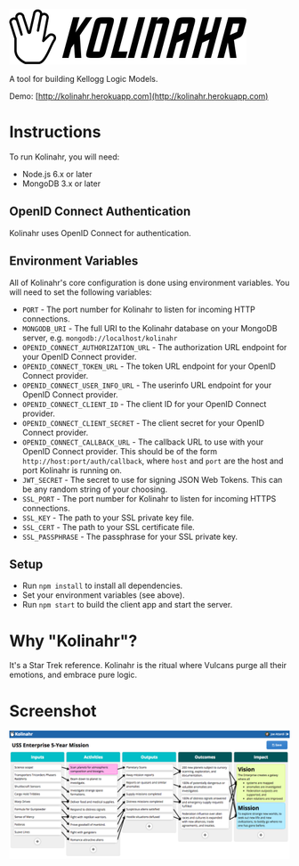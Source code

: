 ![](https://raw.githubusercontent.com/joeattardi/kolinahr/master/title.png)

A tool for building Kellogg Logic Models.

Demo: [http://kolinahr.herokuapp.com](http://kolinahr.herokuapp.com)

# Instructions
To run Kolinahr, you will need:
 * Node.js 6.x or later
 * MongoDB 3.x or later

## OpenID Connect Authentication
Kolinahr uses OpenID Connect for authentication.

## Environment Variables
All of Kolinahr's core configuration is done using environment variables. You will need to set the following variables:
 * `PORT` - The port number for Kolinahr to listen for incoming HTTP connections.
 * `MONGODB_URI` - The full URI to the Kolinahr database on your MongoDB server, e.g. `mongodb://localhost/kolinahr`
 * `OPENID_CONNECT_AUTHORIZATION_URL` - The authorization URL endpoint for your OpenID Connect provider.
 * `OPENID_CONNECT_TOKEN_URL` - The token URL endpoint for your OpenID Connect provider.
 * `OPENID_CONNECT_USER_INFO_URL` - The userinfo URL endpoint for your OpenID Connect provider.
 * `OPENID_CONNECT_CLIENT_ID` - The client ID for your OpenID Connect provider.
 * `OPENID_CONNECT_CLIENT_SECRET` - The client secret for your OpenID Connect provider.
 * `OPENID_CONNECT_CALLBACK_URL` - The callback URL to use with your OpenID Connect provider. This should be of the form `http://host:port/auth/callback`, where `host` and `port` are the host and port Kolinahr is running on.
 * `JWT_SECRET` - The secret to use for signing JSON Web Tokens. This can be any random string of your choosing.
 * `SSL_PORT` - The port number for Kolinahr to listen for incoming HTTPS connections.
 * `SSL_KEY` - The path to your SSL private key file.
 * `SSL_CERT` - The path to your SSL certificate file.
 * `SSL_PASSPHRASE` - The passphrase for your SSL private key.

## Setup
 * Run `npm install` to install all dependencies.
 * Set your environment variables (see above).
 * Run `npm start` to build the client app and start the server.

# Why "Kolinahr"?
It's a Star Trek reference. Kolinahr is the ritual where Vulcans purge all their emotions, and embrace pure logic. 

# Screenshot
![Screenshot](https://raw.githubusercontent.com/joeattardi/kolinahr/master/screenshot.png)

